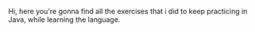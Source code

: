 Hi, here you're gonna find all the exercises that i did to keep practicing in Java, while learning the language.
